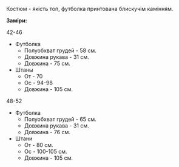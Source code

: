 Костюм - якість топ, футболка принтована блискучім камінням.

**Заміри:**

42-46

- Футболка
  - Полуобхват грудей - 58 см.
  - Довжина рукава - 31 см.
  - Довжина - 75 см.
- Штаны
  - От - 70
  - Ос - 94-98
  - Довжина - 105 см.

48-52

- Футболка
  - Полуобхват грудей - 65 см.
  - Довжина рукава - 31 см.
  - Довжина - 76 см.
- Штани
  - От - 80 см.
  - Ос - 100-105 см.
  - Довжина - 105 см.
